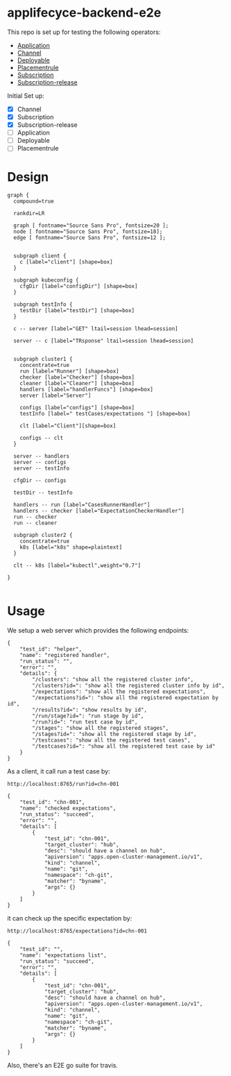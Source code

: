 # applifecyce-backend-e2e
This repo is set up for testing the following operators:
- [Application](https://github.com/open-cluster-management/multicloud-operators-application)
- [Channel](https://github.com/open-cluster-management/multicloud-operators-channel)
- [Deployable](https://github.com/open-cluster-management/multicloud-operators-deployable)
- [Placementrule](https://github.com/open-cluster-management/multicloud-operators-placementrule)
- [Subscription](https://github.com/open-cluster-management/multicloud-operators-subscription)
- [Subscription-release](https://github.com/open-cluster-management/multicloud-operators-subscription-release)

Initial Set up:
- [x] Channel
- [x] Subscription
- [x] Subscription-release
- [ ] Application
- [ ] Deployable
- [ ] Placementrule

# Design

```graphviz
graph {
  compound=true

  rankdir=LR

  graph [ fontname="Source Sans Pro", fontsize=20 ];
  node [ fontname="Source Sans Pro", fontsize=18];
  edge [ fontname="Source Sans Pro", fontsize=12 ];


  subgraph client {
    c [label="client"] [shape=box]
  }
  
  subgraph kubeconfig {
    cfgDir [label="configDir"] [shape=box]
  }
  
  subgraph testInfo {
    testDir [label="testDir"] [shape=box]
  }
  
  c -- server [label="GET" ltail=session lhead=session]
  
  server -- c [label="TRsponse" ltail=session lhead=session]
  
  
  subgraph cluster1 {
    concentrate=true
    run [label="Runner"] [shape=box]
    checker [label="Checker"] [shape=box]
    cleaner [label="Cleaner"] [shape=box]
    handlers [label="handlerFuncs"] [shape=box]
    server [label="Server"]
    
    configs [label="configs"] [shape=box]
    testInfo [label=" testCases/expectations "] [shape=box]

    clt [label="Client"][shape=box]
    
    configs -- clt
  }
    
  server -- handlers
  server -- configs
  server -- testInfo
  
  cfgDir -- configs
  
  testDir -- testInfo
  
  handlers -- run [label="CasesRunnerHandler"]
  handlers -- checker [label="ExpectationCheckerHandler"]
  run -- checker
  run -- cleaner
  
  subgraph cluster2 {
    concentrate=true
    k8s [label="k8s" shape=plaintext]
  }
  
  clt -- k8s [label="kubectl",weight="0.7"]

}
     
```


# Usage
We setup a web server which provides the following endpoints:

```
{
	"test_id": "helper",
	"name": "registered handler",
	"run_status": "",
	"error": "",
	"details": {
		"/clusters": "show all the registered cluster info",
		"/clusters?id=": "show all the registered cluster info by id",
		"/expectations": "show all the registered expectations",
		"/expectations?id=": "show all the registered expectation by id",
		"/results?id=": "show results by id",
		"/run/stage?id=": "run stage by id",
		"/run?id=": "run test case by id",
		"/stages": "show all the registered stages",
		"/stages?id=": "show all the registered stage by id",
		"/testcases": "show all the registered test cases",
		"/testcases?id=": "show all the registered test case by id"
	}
}
```

As a client, it call run a test case by:
```
http://localhost:8765/run?id=chn-001

{
	"test_id": "chn-001",
	"name": "checked expectations",
	"run_status": "succeed",
	"error": "",
	"details": [
		{
			"test_id": "chn-001",
			"target_cluster": "hub",
			"desc": "should have a channel on hub",
			"apiversion": "apps.open-cluster-management.io/v1",
			"kind": "channel",
			"name": "git",
			"namespace": "ch-git",
			"matcher": "byname",
			"args": {}
		}
	]
}
```

it can check up the specific expectation by:
```
http://localhost:8765/expectations?id=chn-001

{
	"test_id": "",
	"name": "expectations list",
	"run_status": "succeed",
	"error": "",
	"details": [
		{
			"test_id": "chn-001",
			"target_cluster": "hub",
			"desc": "should have a channel on hub",
			"apiversion": "apps.open-cluster-management.io/v1",
			"kind": "channel",
			"name": "git",
			"namespace": "ch-git",
			"matcher": "byname",
			"args": {}
		}
	]
}
```

Also, there's an E2E go suite for travis.
